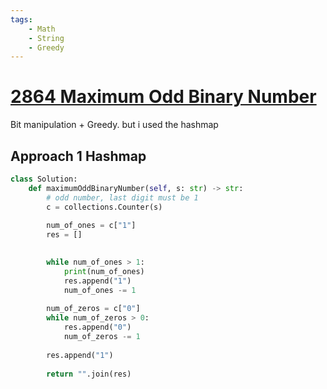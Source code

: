 ```yaml
---
tags:
    - Math
    - String
    - Greedy
---
```


# [2864 Maximum Odd Binary Number](https://leetcode.com/problems/maximum-odd-binary-number/description/?envType=daily-question&envId=2024-03-01)

Bit manipulation + Greedy. but i used the hashmap


## Approach 1 Hashmap

```python
class Solution:
    def maximumOddBinaryNumber(self, s: str) -> str:
        # odd number, last digit must be 1
        c = collections.Counter(s)
        
        num_of_ones = c["1"]
        res = []

        
        while num_of_ones > 1:
            print(num_of_ones)
            res.append("1")
            num_of_ones -= 1
        
        num_of_zeros = c["0"]
        while num_of_zeros > 0:
            res.append("0")
            num_of_zeros -= 1
        
        res.append("1")
        
        return "".join(res)    
```

